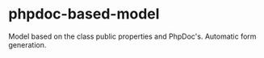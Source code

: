 phpdoc-based-model
==================

Model based on the class public properties and PhpDoc's. Automatic form generation.
